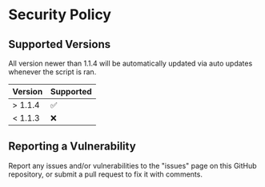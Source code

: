 # Security Policy

## Supported Versions

All version newer than 1.1.4 will be automatically updated via auto updates whenever the script is ran.

| Version | Supported          |
| ------- | ------------------ |
| > 1.1.4 | :white_check_mark: |
| < 1.1.3 | :x:                |

## Reporting a Vulnerability

Report any issues and/or vulnerabilities to the "issues" page on this GitHub repository, or submit a pull request to fix it with comments.
